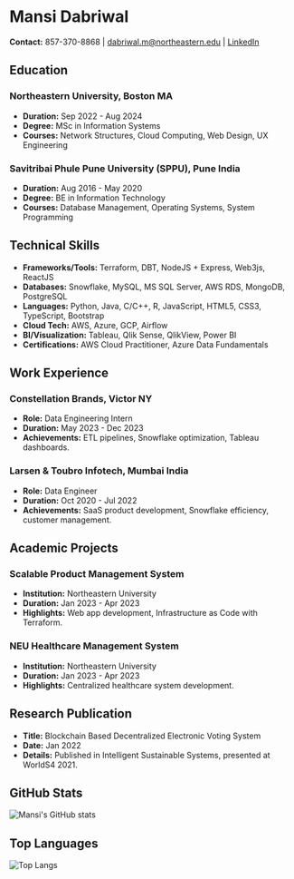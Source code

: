 # Mansi Dabriwal

**Contact:** 857-370-8868 | dabriwal.m@northeastern.edu | [LinkedIn](linkedin.com/in/mansida)

## Education

### Northeastern University, Boston MA
- **Duration:** Sep 2022 - Aug 2024
- **Degree:** MSc in Information Systems
- **Courses:** Network Structures, Cloud Computing, Web Design, UX Engineering

### Savitribai Phule Pune University (SPPU), Pune India
- **Duration:** Aug 2016 - May 2020
- **Degree:** BE in Information Technology
- **Courses:** Database Management, Operating Systems, System Programming

## Technical Skills

- **Frameworks/Tools:** Terraform, DBT, NodeJS + Express, Web3js, ReactJS
- **Databases:** Snowflake, MySQL, MS SQL Server, AWS RDS, MongoDB, PostgreSQL
- **Languages:** Python, Java, C/C++, R, JavaScript, HTML5, CSS3, TypeScript, Bootstrap
- **Cloud Tech:** AWS, Azure, GCP, Airflow
- **BI/Visualization:** Tableau, Qlik Sense, QlikView, Power BI
- **Certifications:** AWS Cloud Practitioner, Azure Data Fundamentals

## Work Experience

### Constellation Brands, Victor NY
- **Role:** Data Engineering Intern
- **Duration:** May 2023 - Dec 2023
- **Achievements:** ETL pipelines, Snowflake optimization, Tableau dashboards.

### Larsen & Toubro Infotech, Mumbai India
- **Role:** Data Engineer
- **Duration:** Oct 2020 - Jul 2022
- **Achievements:** SaaS product development, Snowflake efficiency, customer management.

## Academic Projects

### Scalable Product Management System
- **Institution:** Northeastern University
- **Duration:** Jan 2023 - Apr 2023
- **Highlights:** Web app development, Infrastructure as Code with Terraform.

### NEU Healthcare Management System
- **Institution:** Northeastern University
- **Duration:** Jan 2023 - Apr 2023
- **Highlights:** Centralized healthcare system development.

## Research Publication

- **Title:** Blockchain Based Decentralized Electronic Voting System
- **Date:** Jan 2022
- **Details:** Published in Intelligent Sustainable Systems, presented at WorldS4 2021.

## GitHub Stats

![Mansi's GitHub stats](https://github-readme-stats.vercel.app/api?username=Mansi-Dabriwal&show_icons=true&theme=radical)

## Top Languages

![Top Langs](https://github-readme-stats.vercel.app/api/top-langs/?username=Mansi-Dabriwal&layout=compact)
